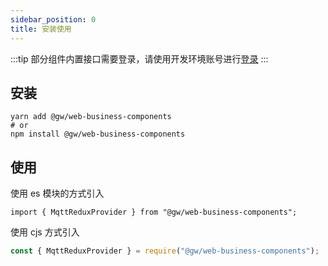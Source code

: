 ```yaml
---
sidebar_position: 0
title: 安装使用
---
```


:::tip
部分组件内置接口需要登录，请使用开发环境账号进行[登录](/docs/login)
:::

## 安装

```shell
yarn add @gw/web-business-components
# or
npm install @gw/web-business-components
```

## 使用

使用 es 模块的方式引入

```tsx
import { MqttReduxProvider } from "@gw/web-business-components";
```

使用 cjs 方式引入

```ts
const { MqttReduxProvider } = require("@gw/web-business-components");
```
